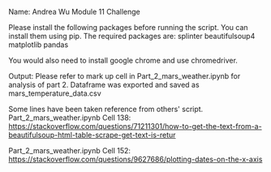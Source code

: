Name: Andrea Wu
Module 11 Challenge

Please install the following packages before running the script.
You can install them using pip. The required packages are:
splinter
beautifulsoup4
matplotlib
pandas

You would also need to install google chrome and use chromedriver.

Output:
Please refer to mark up cell in Part_2_mars_weather.ipynb for analysis of part 2.
Dataframe was exported and saved as mars_temperature_data.csv

Some lines have been taken reference from others' script.
Part_2_mars_weather.ipynb Cell 138: https://stackoverflow.com/questions/71211301/how-to-get-the-text-from-a-beautifulsoup-html-table-scrape-get-text-is-retur

Part_2_mars_weather.ipynb Cell 152: https://stackoverflow.com/questions/9627686/plotting-dates-on-the-x-axis